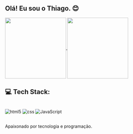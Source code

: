 
## Olá! Eu sou o Thiago. 😊

<a href="https://github.com/thiago3030/github-readme-stats">
  <img height=200 align="center" src="https://github-readme-stats.vercel.app/api?username=thiago3030&theme=midnight-purple" />
</a>
<a href="https://github.com/thiago3030/convoychat">
  <img height=200 align="center" src="https://github-readme-stats.vercel.app/api/top-langs?username=thiago3030&layout=compact&lags_count=8&card_width=320&theme=midnight-purple" />
</a>

## 💻 Tech Stack:

<div style="display: inline_block"><br/>
  <img align="center" alt="html5" src="https://img.shields.io/badge/HTML5-E34F26?style=for-the-badge&logo=html5&logoColor=white" />
  <img align="center" alt="css" src="https://img.shields.io/badge/CSS3-1572B6?style=for-the-badge&logo=css3&logoColor=white" />
  <img align="center" alt="JavaScript" src="https://img.shields.io/badge/JavaScript-F7DF1E?style=for-the-badge&logo=javascript&logoColor=black" />
</div><br/>

Apaixonado por tecnologia e programação.




